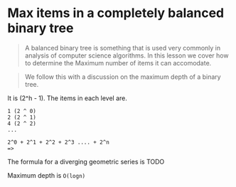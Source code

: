 # Max items in a completely balanced binary tree
> A balanced binary tree is something that is used very commonly in analysis of computer science algorithms. In this lesson we cover how to determine the Maximum number of items it can accomodate.

> We follow this with a discussion on the maximum depth of a binary tree.


It is (2^h - 1). The items in each level are.

```
1 (2 ^ 0)
2 (2 ^ 1)
4 (2 ^ 2)
...

2^0 + 2^1 + 2^2 + 2^3 .... + 2^n
=>
```

The formula for a diverging geometric series is TODO

Maximum depth is `O(logn)`
